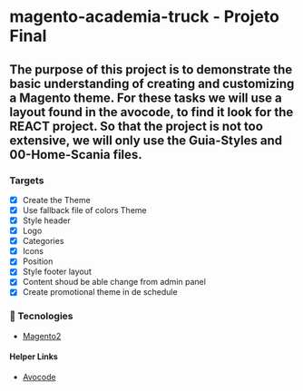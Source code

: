 # magento-academia-truck - Projeto Final

## The purpose of this project is to demonstrate the basic understanding of creating and customizing a Magento theme. For these tasks we will use a layout found in the avocode, to find it look for the REACT project. So that the project is not too extensive, we will only use the Guia-Styles and 00-Home-Scania files.

### Targets

- [x] Create the Theme
- [x] Use fallback file of colors Theme
- [x] Style header
- [x] Logo
- [x] Categories
- [x] Icons
- [x] Position
- [x] Style footer layout
- [x] Content shoud be able change from admin panel
- [x] Create promotional theme in de schedule

### :rocket: Tecnologies
- [Magento2](https://devdocs.magento.com)

#### Helper Links
- [Avocode](https://app.avocode.com/revisions/42554536/?design=27824417)

